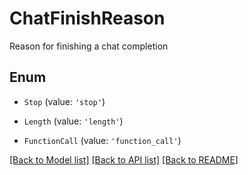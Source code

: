 # ChatFinishReason

Reason for finishing a chat completion

## Enum

* `Stop` (value: `'stop'`)

* `Length` (value: `'length'`)

* `FunctionCall` (value: `'function_call'`)

[[Back to Model list]](../README.md#documentation-for-models) [[Back to API list]](../README.md#documentation-for-api-endpoints) [[Back to README]](../README.md)
